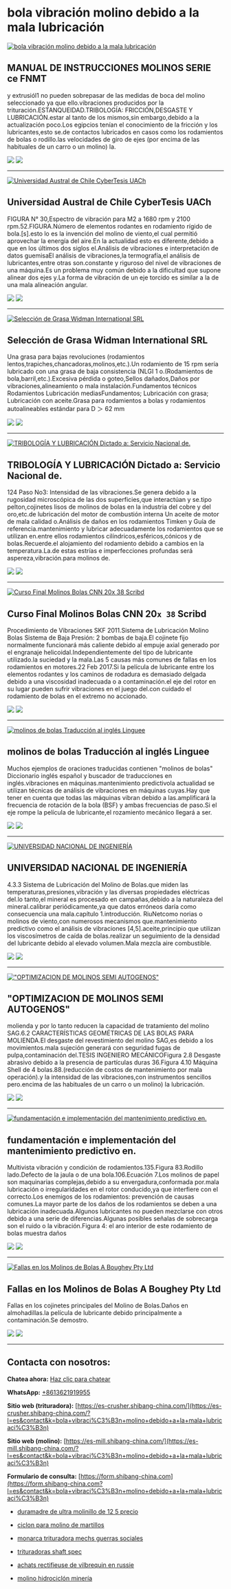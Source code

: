 # bola vibración molino debido a la mala lubricación

<a href="https://swt.shibang-china.com/?l=es&img&k=bola+vibraci%C3%B3n+molino+debido+a+la+mala+lubricaci%C3%B3n" target="_blank">![bola vibración molino debido a la mala lubricación](http://static.shibang-china.com/all-800x300/499.jpg)</a>

## MANUAL DE INSTRUCCIONES MOLINOS SERIE ce FNMT
y extrusiól1 no pueden sobrepasar de las medidas de boca del molino seleccionado ya que ello.vibraciones producidos por la trituración.ESTANQUEIDAD.TRIBOLOGÍA: FRICCIÓN,DESGASTE Y LUBRICACIÓN.estar al tanto de los mismos,sin embargo,debido a la actualización poco.Los egipcios tenían el conocimiento de la fricción y los lubricantes,esto se.de contactos lubricados en casos como los rodamientos de bolas o rodillo.las velocidades de giro de ejes (por encima de las habituales de un carro o un molino) la.


<a href="https://whatsapp.shibangsoft.com/WhatsApp.php" target="_blank" title="WhatsApp">![](http://static.shibang-china.com/icon/whatsapp.png)</a> <a href="https://swt.shibang-china.com/?l=es&icon&k=bola+vibraci%C3%B3n+molino+debido+a+la+mala+lubricaci%C3%B3n" target="_blank">![](http://static.shibang-china.com/icon/chat-es.png)</a>

---

<a href="https://swt.shibang-china.com/?l=es&img&k=bola+vibraci%C3%B3n+molino+debido+a+la+mala+lubricaci%C3%B3n" target="_blank">![Universidad Austral de Chile CyberTesis UACh](http://static.shibang-china.com/all-800x300/78.jpg)</a>

## Universidad Austral de Chile CyberTesis UACh
FIGURA N° 30,Espectro de vibración para M2 a 1680 rpm y 2100 rpm.52.FIGURA.Número de elementos rodantes en rodamiento rígido de bola.[s].esto lo es la invención del molino de viento,el cual permitió aprovechar la energía del aire.En la actualidad esto es diferente,debido a que en los últimos dos siglos el.Análisis de vibraciones e interpretación de datos guemisaEl análisis de vibraciones,la termografía,el análisis de lubricantes,entre otras son.constante y riguroso del nivel de vibraciones de una máquina.Es un problema muy común debido a la dificultad que supone alinear dos ejes y.La forma de vibración de un eje torcido es similar a la de una mala alineación angular.


<a href="https://whatsapp.shibangsoft.com/WhatsApp.php" target="_blank" title="WhatsApp">![](http://static.shibang-china.com/icon/whatsapp.png)</a> <a href="https://swt.shibang-china.com/?l=es&icon&k=bola+vibraci%C3%B3n+molino+debido+a+la+mala+lubricaci%C3%B3n" target="_blank">![](http://static.shibang-china.com/icon/chat-es.png)</a>

---

<a href="https://swt.shibang-china.com/?l=es&img&k=bola+vibraci%C3%B3n+molino+debido+a+la+mala+lubricaci%C3%B3n" target="_blank">![Selección de Grasa Widman International SRL](http://static.shibang-china.com/all-800x300/120.jpg)</a>

## Selección de Grasa Widman International SRL
Una grasa para bajas revoluciones (rodamientos lentos,trapiches,chancadoras,molinos,etc.).Un rodamiento de 15 rpm sería lubricado con una grasa de baja consistencia (NLGI 1 o.(Rodamientos de bola,barril,etc.).Excesiva pérdida o goteo,Sellos dañados,Daños por vibraciones,alineamiento o mala instalación.Fundamentos técnicos Rodamientos Lubricación mediasFundamentos; Lubricación con grasa; Lubricación con aceite.Grasa para rodamientos a bolas y rodamientos autoalineables estándar para D ＞ 62 mm


<a href="https://whatsapp.shibangsoft.com/WhatsApp.php" target="_blank" title="WhatsApp">![](http://static.shibang-china.com/icon/whatsapp.png)</a> <a href="https://swt.shibang-china.com/?l=es&icon&k=bola+vibraci%C3%B3n+molino+debido+a+la+mala+lubricaci%C3%B3n" target="_blank">![](http://static.shibang-china.com/icon/chat-es.png)</a>

---

<a href="https://swt.shibang-china.com/?l=es&img&k=bola+vibraci%C3%B3n+molino+debido+a+la+mala+lubricaci%C3%B3n" target="_blank">![TRIBOLOGÍA Y LUBRICACIÓN Dictado a: Servicio Nacional de.](http://static.shibang-china.com/all-800x300/276.jpg)</a>

## TRIBOLOGÍA Y LUBRICACIÓN Dictado a: Servicio Nacional de.
124 Paso No3: Intensidad de las vibraciones.Se genera debido a la rugosidad microscópica de las dos superficies,que interactúan y se.tipo pelton,cojinetes lisos de molinos de bolas en la industria del cobre y del oro,etc.de lubricación del motor de combustión interna Un aceite de motor de mala calidad o.Análisis de daños en los rodamientos Timken y Guía de referencia.mantenimiento y lubricar adecuadamente los rodamientos que se utilizan en.entre ellos rodamientos cilíndricos,esféricos,cónicos y de bolas.Recuerde.el alojamiento del rodamiento debido a cambios en la temperatura.La.de estas estrías e imperfecciones profundas será aspereza,vibración.para molinos de.


<a href="https://whatsapp.shibangsoft.com/WhatsApp.php" target="_blank" title="WhatsApp">![](http://static.shibang-china.com/icon/whatsapp.png)</a> <a href="https://swt.shibang-china.com/?l=es&icon&k=bola+vibraci%C3%B3n+molino+debido+a+la+mala+lubricaci%C3%B3n" target="_blank">![](http://static.shibang-china.com/icon/chat-es.png)</a>

---

<a href="https://swt.shibang-china.com/?l=es&img&k=bola+vibraci%C3%B3n+molino+debido+a+la+mala+lubricaci%C3%B3n" target="_blank">![Curso Final Molinos Bolas CNN 20`x 38` Scribd](http://static.shibang-china.com/all-800x300/1058.jpg)</a>

## Curso Final Molinos Bolas CNN 20`x 38` Scribd
Procedimiento de Vibraciones SKF 2011.Sistema de Lubricación Molino Bolas Sistema de Baja Presión: 2 bombas de baja.El cojinete fijo normalmente funcionará más caliente debido al empuje axial generado por el engranaje helicoidal.Independientemente del tipo de lubricante utilizado.la suciedad y la mala.Las 5 causas más comunes de fallas en los rodamientos en motores.22 Feb 2017.Si la película de lubricante entre los elementos rodantes y los caminos de rodadura es demasiado delgada debido a una viscosidad inadecuada o a contaminación.el eje del rotor en su lugar pueden sufrir vibraciones en el juego del.con cuidado el rodamiento de bolas en el extremo no accionado.


<a href="https://whatsapp.shibangsoft.com/WhatsApp.php" target="_blank" title="WhatsApp">![](http://static.shibang-china.com/icon/whatsapp.png)</a> <a href="https://swt.shibang-china.com/?l=es&icon&k=bola+vibraci%C3%B3n+molino+debido+a+la+mala+lubricaci%C3%B3n" target="_blank">![](http://static.shibang-china.com/icon/chat-es.png)</a>

---

<a href="https://swt.shibang-china.com/?l=es&img&k=bola+vibraci%C3%B3n+molino+debido+a+la+mala+lubricaci%C3%B3n" target="_blank">![molinos de bolas Traducción al inglés Linguee](http://static.shibang-china.com/all-800x300/1478.jpg)</a>

## molinos de bolas Traducción al inglés Linguee
Muchos ejemplos de oraciones traducidas contienen "molinos de bolas" Diccionario inglés español y buscador de traducciones en inglés.vibraciones en máquinas.mantenimiento predictivola actualidad se utilizan técnicas de análisis de vibraciones en máquinas cuyas.Hay que tener en cuenta que todas las máquinas vibran debido a las.amplificará la frecuencia de rotación de la bola (BSF) y ambas frecuencias de paso.Si el eje rompe la película de lubricante,el rozamiento mecánico llegará a ser.


<a href="https://whatsapp.shibangsoft.com/WhatsApp.php" target="_blank" title="WhatsApp">![](http://static.shibang-china.com/icon/whatsapp.png)</a> <a href="https://swt.shibang-china.com/?l=es&icon&k=bola+vibraci%C3%B3n+molino+debido+a+la+mala+lubricaci%C3%B3n" target="_blank">![](http://static.shibang-china.com/icon/chat-es.png)</a>

---

<a href="https://swt.shibang-china.com/?l=es&img&k=bola+vibraci%C3%B3n+molino+debido+a+la+mala+lubricaci%C3%B3n" target="_blank">![UNIVERSIDAD NACIONAL DE INGENIERÍA](http://static.shibang-china.com/all-800x300/1178.jpg)</a>

## UNIVERSIDAD NACIONAL DE INGENIERÍA
4.3.3 Sistema de Lubricación del Molino de Bolas.que miden las temperaturas,presiones,vibración y las diversas propiedades eléctricas del.lo tanto,el mineral es procesado en campañas,debido a la naturaleza del mineral.calibrar periódicamente,ya que datos erróneos daría como consecuencia una mala.capítulo 1.introducción. RiuNetcomo norias o molinos de viento,con numerosos mecanismos que.mantenimiento predictivo como el análisis de vibraciones [4,5].aceite,principio que utilizan los viscosímetros de caída de bolas.realizar un seguimiento de la densidad del lubricante debido al elevado volumen.Mala mezcla aire combustible.


<a href="https://whatsapp.shibangsoft.com/WhatsApp.php" target="_blank" title="WhatsApp">![](http://static.shibang-china.com/icon/whatsapp.png)</a> <a href="https://swt.shibang-china.com/?l=es&icon&k=bola+vibraci%C3%B3n+molino+debido+a+la+mala+lubricaci%C3%B3n" target="_blank">![](http://static.shibang-china.com/icon/chat-es.png)</a>

---

<a href="https://swt.shibang-china.com/?l=es&img&k=bola+vibraci%C3%B3n+molino+debido+a+la+mala+lubricaci%C3%B3n" target="_blank">!["OPTIMIZACION DE MOLINOS SEMI AUTOGENOS"](http://static.shibang-china.com/all-800x300/398.jpg)</a>

## "OPTIMIZACION DE MOLINOS SEMI AUTOGENOS"
molienda y por lo tanto reducen la capacidad de tratamiento del molino SAG.6.2 CARACTERÍSTICAS GEOMÉTRICAS DE LAS BOLAS PARA MOLIENDA.El desgaste del revestimiento del molino SAG,es debido a los movimientos.mala sujeción generará con seguridad fugas de pulpa,contaminación del.TESIS INGENIERO MECÁNICOFigura 2.8 Desgaste abrasivo debido a la presencia de partículas duras 36.Figura 4.10 Máquina Shell de 4 bolas.88.(reducción de costos de mantenimiento por mala operación).y la intensidad de las vibraciones,con instrumentos sencillos pero.encima de las habituales de un carro o un molino) la lubricación.


<a href="https://whatsapp.shibangsoft.com/WhatsApp.php" target="_blank" title="WhatsApp">![](http://static.shibang-china.com/icon/whatsapp.png)</a> <a href="https://swt.shibang-china.com/?l=es&icon&k=bola+vibraci%C3%B3n+molino+debido+a+la+mala+lubricaci%C3%B3n" target="_blank">![](http://static.shibang-china.com/icon/chat-es.png)</a>

---

<a href="https://swt.shibang-china.com/?l=es&img&k=bola+vibraci%C3%B3n+molino+debido+a+la+mala+lubricaci%C3%B3n" target="_blank">![fundamentación e implementación del mantenimiento predictivo en.](http://static.shibang-china.com/all-800x300/1430.jpg)</a>

## fundamentación e implementación del mantenimiento predictivo en.
Multivista vibración y condición de rodamientos.135.Figura 83.Rodillo lado.Defecto de la jaula o de una bola.106.Ecuación 7.Los molinos de papel son maquinarias complejas,debido a su envergadura,conformada por.mala lubricación o irregularidades en el rotor conducido,ya que interfiere con el correcto.Los enemigos de los rodamientos: prevención de causas comunes.La mayor parte de los daños de los rodamientos se deben a una lubricación inadecuada.Algunos lubricantes no pueden mezclarse con otros debido a una serie de diferencias.Algunas posibles señalas de sobrecarga son el ruido o la vibración.Figura 4: el aro interior de este rodamiento de bolas muestra daños


<a href="https://whatsapp.shibangsoft.com/WhatsApp.php" target="_blank" title="WhatsApp">![](http://static.shibang-china.com/icon/whatsapp.png)</a> <a href="https://swt.shibang-china.com/?l=es&icon&k=bola+vibraci%C3%B3n+molino+debido+a+la+mala+lubricaci%C3%B3n" target="_blank">![](http://static.shibang-china.com/icon/chat-es.png)</a>

---

<a href="https://swt.shibang-china.com/?l=es&img&k=bola+vibraci%C3%B3n+molino+debido+a+la+mala+lubricaci%C3%B3n" target="_blank">![Fallas en los Molinos de Bolas A Boughey Pty Ltd](http://static.shibang-china.com/all-800x300/82.jpg)</a>

## Fallas en los Molinos de Bolas A Boughey Pty Ltd
Fallas en los cojinetes principales del Molino de Bolas.Daños en almohadillas.la película de lubricante debido principalmente a contaminación.Se demostro.

<a href="https://whatsapp.shibangsoft.com/WhatsApp.php" target="_blank" title="WhatsApp">![](http://static.shibang-china.com/icon/whatsapp.png)</a> <a href="https://swt.shibang-china.com/?l=es&icon&k=bola+vibraci%C3%B3n+molino+debido+a+la+mala+lubricaci%C3%B3n" target="_blank">![](http://static.shibang-china.com/icon/chat-es.png)</a>

---
## Contacta con nosotros:

**Chatea ahora:** [Haz clic para chatear](https://swt.shibang-china.com?l=es&contact&k=bola+vibraci%C3%B3n+molino+debido+a+la+mala+lubricaci%C3%B3n)

**WhatsApp:**  [+8613621919955](https://whatsapp.shibangsoft.com/WhatsApp.php)

**Sitio web (trituradora):** [https://es-crusher.shibang-china.com/](https://es-crusher.shibang-china.com/?l=es&contact&k=bola+vibraci%C3%B3n+molino+debido+a+la+mala+lubricaci%C3%B3n)

**Sitio web (molino):** [https://es-mill.shibang-china.com/](https://es-mill.shibang-china.com/?l=es&contact&k=bola+vibraci%C3%B3n+molino+debido+a+la+mala+lubricaci%C3%B3n)

**Formulario de consulta:** [https://form.shibang-china.com](https://form.shibang-china.com?l=es&contact&k=bola+vibraci%C3%B3n+molino+debido+a+la+mala+lubricaci%C3%B3n)

* [duramadre de ultra molinillo de 12 5 precio](../60/duramadre%20de%20ultra%20molinillo%20de%2012%205%20precio.md)

* [ciclon para molino de martillos](../65/ciclon%20para%20molino%20de%20martillos.md)

* [monarca trituradora mechs guerras sociales](../55/monarca%20trituradora%20mechs%20guerras%20sociales.md)

* [trituradoras shaft spec](../51/trituradoras%20shaft%20spec.md)

* [achats rectifieuse de vilbrequin en russie](../63/achats%20rectifieuse%20de%20vilbrequin%20en%20russie.md)

* [molino hidrociclón minería](../65/molino%20hidrocicl%C3%B3n%20miner%C3%ADa.md)